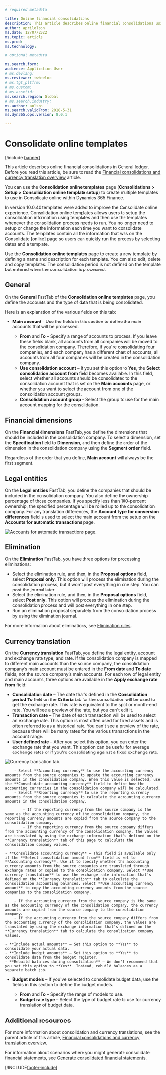 ```yaml
---
# required metadata

title: Online financial consolidations
description: This article describes online financial consolidations using templates in General ledger.
author: aprilolson
ms.date: 12/07/2022
ms.topic: article
ms.prod: 
ms.technology: 

# optional metadata

ms.search.form: 
audience: Application User
# ms.devlang: 
ms.reviewer: twheeloc
# ms.tgt_pltfrm: 
# ms.custom: 
# ms.assetid: 
ms.search.region: Global
# ms.search.industry: 
ms.author: aolson
ms.search.validFrom: 2018-5-31
ms.dyn365.ops.version: 8.0.1

---
```


# Consolidate online templates

[!include [banner](../includes/banner.md)]

This article describes online financial consolidations in General ledger. Before you read this article, be sure to read the [Financial consolidations and currency translation overview](financial-consolidations-currency-translation.md) article.

You can use the **Consolidation online templates** page (**Consolidations > Setup > Consolidation online template setup**) to create multiple templates to use in Consolidate online within Dynamics 365 Finance. 

In version 10.0.40 templates were added to improve the Consolidate online experience. Consolidation online templates allows users to setup the consolidation information using templates and then use the templates whenever the consolidation process needs to run. You no longer need to setup or change the information each time you want to consolidate accounts. The templates contain all the information that was on the Consolidate [online] page so users can quickly run the process by selecting dates and a template. 

Use the **Consolidation online templates** page to create a new template by defining a name and description for each template. You can also edit, delete and copy templates. The consolidation period is not defined on the template but entered when the consolidation is processed.

## General
On the **General** FastTab of the **Consolidation online templates** page, you define the accounts and the type of data that is being consolidated.

Here is an explanation of the various fields on this tab:

- **Main account** – Use the fields in this section to define the main accounts that will be processed.

    - **From** and **To** – Specify a range of accounts to process. If you leave these fields blank, all accounts from all companies will be moved to the consolidation company. Therefore, if you're consolidating four companies, and each company has a different chart of accounts, all accounts from all four companies will be created in the consolidation company.
    - **Use consolidation account** – If you set this option to **Yes**, the **Select consolidation account from** field becomes available. In this field, select whether all accounts should be consolidated to the consolidation account that is set on the **Main accounts** page, or whether you want to select the account from one of the consolidation account groups.
    - **Consolidation account group** – Select the group to use for the main account mapping for the consolidation.

## Financial dimensions
On the **Financial dimensions** FastTab, you define the dimensions that should be included in the consolidation company. To select a dimension, set the **Specification** field to **Dimension**, and then define the order of the dimension in the consolidation company using the **Segment order** field.

Regardless of the order that you define, **Main account** will always be the first segment.

## Legal entities
On the **Legal entities** FastTab, you define the companies that should be included in the consolidation company. You also define the ownership percentage of those companies. If you specify less than 100-percent ownership, the specified percentage will be rolled up to the consolidation company. For any translation differences, the **Account type for conversion differences** field is used to select the main account from the setup on the **Accounts for automatic transactions** page.

![Accounts for automatic transactions page.](./media/accounts-for-automatic-cons.png "Accounts for automatic transactions page")

## Elimination
On the **Elimination** FastTab, you have three options for processing eliminations:

- Select the elimination rule, and then, in the **Proposal options** field, select **Proposal only**. This option will process the elimination during the consolidation process, but it won't post everything in one step. You can post the journal later.
- Select the elimination rule, and then, in the **Proposal options** field, select **Post only**. This option will process the elimination during the consolidation process and will post everything in one step.
- Run an elimination proposal separately from the consolidation process by using the elimination journal.

For more information about eliminations, see [Elimination rules](./elimination-rules.md).

## Currency translation
On the **Currency translation** FastTab, you define the legal entity, account and exchange rate type, and rate. If the consolidation company is mapped to different main accounts than the source company, the consolidation company’s main account must be entered in the **From date** and **To date** fields, not the source company’s main accounts. For each row of legal entity and main accounts, three options are available in the **Apply exchange rate from** field:

- **Consolidation date** – The date that's defined in the **Consolidation period To** field on the **Criteria** tab for the consolidation will be used to get the exchange rate. This rate is equivalent to the spot or month-end rate. You will see a preview of the rate, but you can't edit it.
- **Transaction date** – The date of each transaction will be used to select an exchange rate. This option is most often used for fixed assets and is often referred to as a historical rate. You can't see a preview of the rate, because there will be many rates for the various transactions in the account range.
- **User defined rate** – After you select this option, you can enter the exchange rate that you want. This option can be useful for average exchange rates or if you're consolidating against a fixed exchange rate.

![Currency translation tab.](./media/currency-translation-cons-online.png "Currency translation tab")

        - Select **Accounting currency** to use the accounting currency amounts from the source companies to update the accounting currency amounts in the consolidation company. When this value is selected, use the **Consolidate accounting currency** field to define how the accounting currencies in the consolidation company will be calculated.
        - Select **Reporting currency** to use the reporting currency amounts from the source companies to calculate the accounting currency amounts in the consolidation company.

            - If the reporting currency from the source company is the same as the accounting currency of the consolidation company, the reporting currency amounts are copied from the source company to the consolidation company.
            - If the reporting currency from the source company differs from the accounting currency of the consolidation company, the values are translated by using the exchange information that's defined on the **Currency translation** tab of this page to calculate the consolidation company values.

    - **Consolidate accounting currency** – This field is available only if the **Select consolidation amount from** field is set to **Accounting currency**. Use it to specify whether the accounting currency amounts from the source companies are translated through exchange rates or copied to the consolidation company. Select **Use currency translation** to use the exchange rate information that's defined on the **Currency translation** tab to calculate the consolidation accounting balances. Select **Use accounting currency amount** to copy the accounting currency amounts from the source companies to the consolidation company.

        - If the accounting currency from the source company is the same as the accounting currency of the consolidation company, the currency amounts are copied from the source company to the consolidation company.
        - If the accounting currency from the source company differs from the accounting currency of the consolidation company, the values are translated by using the exchange information that's defined on the **Currency translation** tab to calculate the consolidation company values.

    - **Include actual amounts** – Set this option to **Yes** to consolidate your actual data.
    - **Include budget amounts** – Set this option to **Yes** to consolidate data from the budget register.
    - **Rebuild balances during consolidation** – We don't recommend that you set this option to **Yes**. Instead, rebuild balances as a separate batch job.

- **Budget models** – If you've selected to consolidate budget data, use the fields in this section to define the budget models.

    - **From** and **To** – Specify the range of models to use.
    - **Budget rate type** – Select the type of budget rate to use for currency translation of budget data.







## Additional resources

For more information about consolidation and currency translations, see the parent article of this article, [Financial consolidations and currency translation overview](./financial-consolidations-currency-translation.md).

For information about scenarios where you might generate consolidate financial statements, see [Generate consolidated financial statements](./generating-consolidated-financial-statements.md).


[!INCLUDE[footer-include](../../includes/footer-banner.md)]
